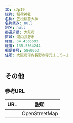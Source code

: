 ```yaml
---
ID: sJpI9
総称: 稲荷神社
名称: 笠松稲荷大神
名称読み: null
別名: null
都道府県: 大阪府
区域: 河内長野市
緯度: 34.4380693
経度: 135.5864244
郵便番号: 5860053
住所: 大阪府河内長野市寺元１１５−１
---
```


## その他

### 参考URL

| URL | 説明          |
| --- | ------------- |
|     | OpenStreetMap |
